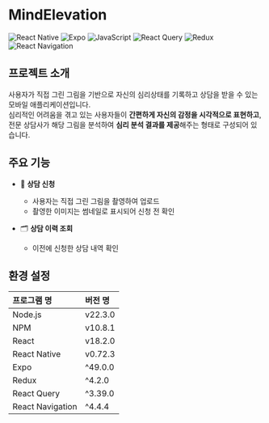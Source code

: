 # MindElevation 

![React Native](https://img.shields.io/badge/React_Native-61DAFB?style=for-the-badge&logo=react&logoColor=black)
![Expo](https://img.shields.io/badge/Expo-000020?style=for-the-badge&logo=expo&logoColor=white)
![JavaScript](https://img.shields.io/badge/javascript-F7DF1E?style=for-the-badge&logo=javascript&logoColor=black)
![React Query](https://img.shields.io/badge/React_Query-FF4154?style=for-the-badge&logo=react-query&logoColor=white)
![Redux](https://img.shields.io/badge/Redux-764ABC?style=for-the-badge&logo=redux&logoColor=white)
![React Navigation](https://img.shields.io/badge/React_Navigation-CA4245?style=for-the-badge&logo=react-router&logoColor=white)

## 프로젝트 소개

사용자가 직접 그린 그림을 기반으로 자신의 심리상태를 기록하고 상담을 받을 수 있는 모바일 애플리케이션입니다.  
심리적인 어려움을 겪고 있는 사용자들이 **간편하게 자신의 감정을 시각적으로 표현하고**,  
전문 상담사가 해당 그림을 분석하여 **심리 분석 결과를 제공**해주는 형태로 구성되어 있습니다.

## 주요 기능

- 🎨 **상담 신청**  
  - 사용자는 직접 그린 그림을 촬영하여 업로드  
  - 촬영한 이미지는 썸네일로 표시되어 신청 전 확인

- 🗂 **상담 이력 조회**  
  - 이전에 신청한 상담 내역 확인

## 환경 설정

| 프로그램 명   | 버전 명   |
| :------------ | :-------- |
| Node.js       | v22.3.0   |
| NPM           | v10.8.1   |
| React         | v18.2.0   |
| React Native  | v0.72.3   |
| Expo          | ^49.0.0   |
| Redux         | ^4.2.0    |
| React Query   | ^3.39.0   |
| React Navigation | ^4.4.4 |
